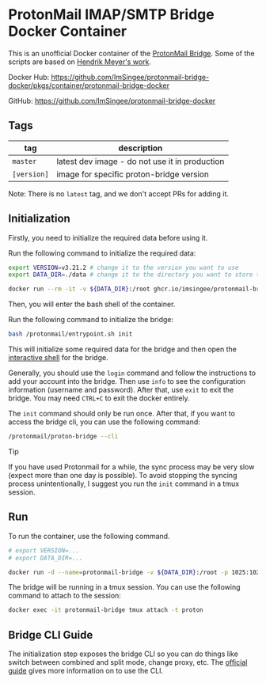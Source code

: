 # ProtonMail IMAP/SMTP Bridge Docker Container

This is an unofficial Docker container of the [ProtonMail Bridge](https://protonmail.com/bridge/). Some of the scripts are based on [Hendrik Meyer's work](https://gitlab.com/T4cC0re/protonmail-bridge-docker).

Docker Hub: <https://github.com/ImSingee/protonmail-bridge-docker/pkgs/container/protonmail-bridge-docker>

GitHub: <https://github.com/ImSingee/protonmail-bridge-docker>

## Tags

tag | description
 -- | --
`master` | latest dev image - do not use it in production
`[version]` | image for specific proton-bridge version

Note: There is no `latest` tag, and we don't accept PRs for adding it.

## Initialization

Firstly, you need to initialize the required data before using it.

Run the following command to initialize the required data:

```bash
export VERSION=v3.21.2 # change it to the version you want to use
export DATA_DIR=./data # change it to the directory you want to store the data

docker run --rm -it -v ${DATA_DIR}:/root ghcr.io/imsingee/protonmail-bridge:${VERSION} bash
```

Then, you will enter the bash shell of the container.

Run the following command to initialize the bridge:

```bash
bash /protonmail/entrypoint.sh init
```

This will initialize some required data for the bridge and then open the [interactive shell](https://proton.me/support/bridge-cli-guide) for the bridge.

Generally, you should use the `login` command and follow the instructions to add your account into the bridge. Then use `info` to see the configuration information (username and password). After that, use `exit` to exit the bridge. You may need `CTRL+C` to exit the docker entirely.

The `init` command should only be run once. After that, if you want to access the bridge cli, you can use the following command:

```bash
/protonmail/proton-bridge --cli
```

> [!TIP]
> If you have used Protonmail for a while, the sync process may be very slow (expect more than one day is possible). To avoid stopping the syncing process unintentionally, I suggest you run the `init` command in a tmux session.


## Run

To run the container, use the following command.

```bash
# export VERSION=...
# export DATA_DIR=...

docker run -d --name=protonmail-bridge -v ${DATA_DIR}:/root -p 1025:1025 -p 1143:1143 --restart=unless-stopped ghcr.io/imsingee/protonmail-bridge:${VERSION}
```

The bridge will be running in a tmux session. You can use the following command to attach to the session:

```bash
docker exec -it protonmail-bridge tmux attach -t proton
```

## Bridge CLI Guide

The initialization step exposes the bridge CLI so you can do things like switch between combined and split mode, change proxy, etc. The [official guide](https://protonmail.com/support/knowledge-base/bridge-cli-guide/) gives more information on to use the CLI.


